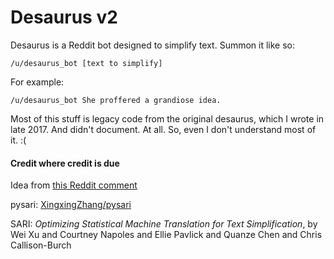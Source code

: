 # Desaurus v2
Desaurus is a Reddit bot designed to simplify text. Summon it like so:

    /u/desaurus_bot [text to simplify]

For example:

    /u/desaurus_bot She proffered a grandiose idea.



Most of this stuff is legacy code from the original desaurus, which I wrote in late 2017. And didn't document. At all.
So, even I don't understand most of it. :(

#### Credit where credit is due
Idea from [this Reddit comment](https://www.reddit.com/r/iamverysmart/comments/77xulc/profile_picture_checks_out/dopsyzl)

pysari: [XingxingZhang/pysari](https://github.com/XingxingZhang/pysari)

SARI: *Optimizing Statistical Machine Translation for Text Simplification*, by Wei Xu and Courtney Napoles and Ellie Pavlick and Quanze Chen and Chris Callison-Burch

